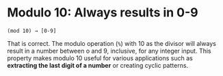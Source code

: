 # Modulo 10: Always results in 0-9

```
(mod 10) → [0-9]
```

That is correct. The modulo operation (`%`) with 10 as the divisor will always
result in a number between o and 9, inclusive, for any integer input. This property
makes modulo 10 useful for various applications such as **extracting the last digit
of a number** or creating cyclic patterns.
